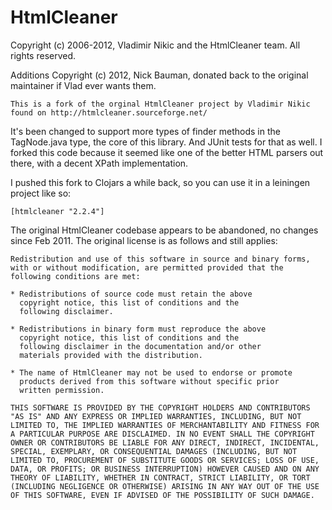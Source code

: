 # HtmlCleaner

Copyright (c) 2006-2012, Vladimir Nikic and the HtmlCleaner team. 
All rights reserved.

Additions Copyright (c) 2012, Nick Bauman, donated back to the original 
maintainer if Vlad ever wants them.

	This is a fork of the orginal HtmlCleaner project by Vladimir Nikic found on http://htmlcleaner.sourceforge.net/

It's been changed to support more types of finder methods in the TagNode.java 
type, the core of this library. And JUnit tests for that as well. I forked this
code because it seemed like one of the better HTML parsers out there, with a 
decent XPath implementation.

I pushed this fork to Clojars a while back, so you can use it in a leiningen project like so:

	[htmlcleaner "2.2.4"]

The original HtmlCleaner codebase appears to be abandoned, no changes since Feb
2011. The original license is as follows and still applies:

	Redistribution and use of this software in source and binary forms, 
	with or without modification, are permitted provided that the 
	following conditions are met:
    
    * Redistributions of source code must retain the above
      copyright notice, this list of conditions and the
      following disclaimer.
    
    * Redistributions in binary form must reproduce the above
      copyright notice, this list of conditions and the
      following disclaimer in the documentation and/or other
      materials provided with the distribution.
    
    * The name of HtmlCleaner may not be used to endorse or promote
      products derived from this software without specific prior
      written permission.
    
    THIS SOFTWARE IS PROVIDED BY THE COPYRIGHT HOLDERS AND CONTRIBUTORS 
    "AS IS" AND ANY EXPRESS OR IMPLIED WARRANTIES, INCLUDING, BUT NOT 
    LIMITED TO, THE IMPLIED WARRANTIES OF MERCHANTABILITY AND FITNESS FOR 
    A PARTICULAR PURPOSE ARE DISCLAIMED. IN NO EVENT SHALL THE COPYRIGHT 
    OWNER OR CONTRIBUTORS BE LIABLE FOR ANY DIRECT, INDIRECT, INCIDENTAL, 
    SPECIAL, EXEMPLARY, OR CONSEQUENTIAL DAMAGES (INCLUDING, BUT NOT 
    LIMITED TO, PROCUREMENT OF SUBSTITUTE GOODS OR SERVICES; LOSS OF USE, 
    DATA, OR PROFITS; OR BUSINESS INTERRUPTION) HOWEVER CAUSED AND ON ANY 
    THEORY OF LIABILITY, WHETHER IN CONTRACT, STRICT LIABILITY, OR TORT 
    (INCLUDING NEGLIGENCE OR OTHERWISE) ARISING IN ANY WAY OUT OF THE USE 
    OF THIS SOFTWARE, EVEN IF ADVISED OF THE POSSIBILITY OF SUCH DAMAGE.
